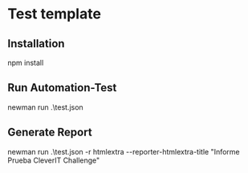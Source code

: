 # Test template

## Installation
npm install

## Run Automation-Test
newman run .\test.json

## Generate Report 
newman run .\test.json -r htmlextra --reporter-htmlextra-title "Informe Prueba CleverIT Challenge"